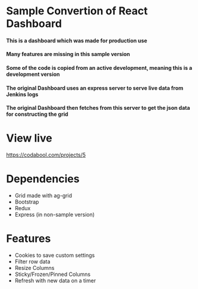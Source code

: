 # Sample Convertion of React Dashboard
#### This is a dashboard which was made for production use
#### Many features are missing in this sample version
#### Some of the code is copied from an active development, meaning this is a development version
#### The original Dashboard uses an express server to serve live data from Jenkins logs
#### The original Dashboard then fetches from this server to get the json data for constructing the grid

# View live
https://codabool.com/projects/5

# Dependencies
- Grid made with ag-grid
- Bootstrap
- Redux
- Express (in non-sample version)

# Features
- Cookies to save custom settings
- Filter row data
- Resize Columns
- Sticky/Frozen/Pinned Columns
- Refresh with new data on a timer